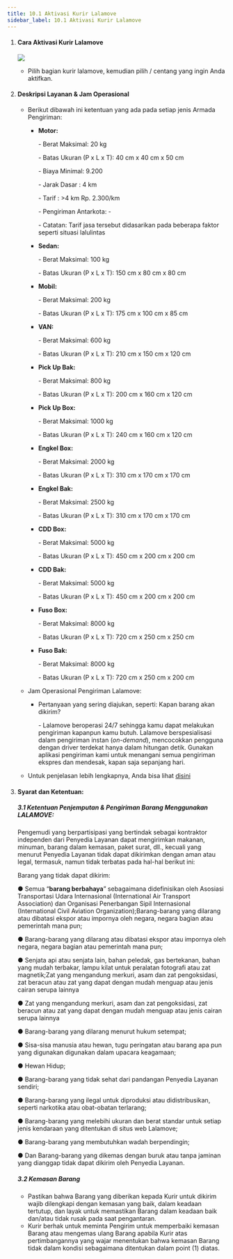 ```yaml
---
title: 10.1 Aktivasi Kurir Lalamove
sidebar_label: 10.1 Aktivasi Kurir Lalamove
---
```

1. #### C﻿ara Aktivasi Kurir Lalamove

   ![](/img/10.1-cara-aktivasi-kurir-lalamove-dropdown-.png)

   * P﻿ilih bagian kurir lalamove, kemudian pilih / centang yang ingin Anda aktifkan.
2. #### D﻿eskripsi Layanan & Jam Operasional

   * Berikut dibawah ini k﻿etentuan yang ada pada setiap jenis Armada Pengiriman:

     * **M﻿otor:** 

       \- Berat Maksimal: 20 kg

       \- Batas Ukuran (P x L x T): 40 cm x 40 cm x 50 cm

       \-﻿ Biaya Minimal: 9.200

       \-﻿ Jarak Dasar : 4 km

       \-﻿ Tarif : >4 km Rp. 2.300/km

       \-﻿ Pengiriman Antarkota: -

       \-﻿ Catatan: Tarif jasa tersebut didasarikan pada beberapa faktor seperti situasi lalulintas
     * **S﻿edan:**

       \- Berat Maksimal: 100 kg

       \- Batas Ukuran (P x L x T): 150 cm x 80 cm x 80 cm
     * **M﻿obil:**

       \-﻿ Berat Maksimal: 200 kg

       \- Batas Ukuran (P x L x T): 175 cm x 100 cm x 85 cm
     * **VAN:**

       \- Berat Maksimal: 600 kg

       \- Batas Ukuran (P x L x T): 210 cm x 150 cm x 120 cm
     * **P﻿ick Up Bak:**

       \-﻿ Berat Maksimal: 800 kg

       \- Batas Ukuran (P x L x T): 200 cm x 160 cm x 120 cm
     * **P﻿ick Up Box:**

       \-﻿ Berat Maksimal: 1000 kg

       \- Batas Ukuran (P x L x T): 240 cm x 160 cm x 120 cm
     * **E﻿ngkel Box:**

       \-﻿ Berat Maksimal: 2000 kg

       \- Batas Ukuran (P x L x T): 310 cm x 170 cm x 170 cm
     * **E﻿ngkel Bak:**

       \-﻿ Berat Maksimal: 2500 kg

       \- Batas Ukuran (P x L x T): 310 cm x 170 cm x 170 cm
     * **C﻿DD Box:**

       \- Berat Maksimal: 5000 kg

       \- Batas Ukuran (P x L x T): 450 cm x 200 cm x 200 cm
     * **C﻿DD Bak:**

       \-﻿ Berat Maksimal: 5000 kg

       \- Batas Ukuran (P x L x T): 450 cm x 200 cm x 200 cm
     * **F﻿uso Box:**

       \-﻿ Berat Maksimal: 8000 kg

       \- Batas Ukuran (P x L x T): 720 cm x 250 cm x 250 cm
     * **F﻿uso Bak:**

       \-﻿ Berat Maksimal: 8000 kg

       \- Batas Ukuran (P x L x T): 720 cm x 250 cm x 200 cm
   * J﻿am Operasional Pengiriman Lalamove: 

     * P﻿ertanyaan yang sering diajukan, seperti: Kapan barang akan dikirim?

       \-﻿ Lalamove beroperasi 24/7 sehingga kamu dapat melakukan pengiriman kapanpun kamu butuh. Lalamove berspesialisasi dalam pengiriman instan (*on-demand*), mencocokkan pengguna dengan driver terdekat hanya dalam hitungan detik. Gunakan aplikasi pengiriman kami untuk menangani semua pengiriman ekspres dan mendesak, kapan saja sepanjang hari.
   * U﻿ntuk penjelasan lebih lengkapnya, Anda bisa lihat [disini](https://www.lalamove.com/id/personal)
3. #### **S﻿yarat dan Ketentuan:**

   ##### **3.1 K﻿etentuan Penjemputan & Pengiriman Barang Menggunakan LALAMOVE:**[​](https://onee.netlify.app/dashboard/jenis-barang-yang-tidak-dapat-dikirimkan-menggunakan-layanan-lalamove-grab-dan-gosend#ketentuan-penjemputan--pengiriman-barang-menggunakan-lalamove "Direct link to heading")

   Pengemudi yang berpartisipasi yang bertindak sebagai kontraktor independen dari Penyedia Layanan dapat mengirimkan makanan, minuman, barang dalam kemasan, paket surat, dll., kecuali yang menurut Penyedia Layanan tidak dapat dikirimkan dengan aman atau legal, termasuk, namun tidak terbatas pada hal-hal berikut ini:

   B﻿arang yang tidak dapat dikirim:

   ● Semua “**barang berbahaya**” sebagaimana didefinisikan oleh Asosiasi Transportasi Udara Internasional (International Air Transport Association) dan Organisasi Penerbangan Sipil Internasional (International Civil Aviation Organization);Barang-barang yang dilarang atau dibatasi ekspor atau impornya oleh negara, negara bagian atau pemerintah mana pun;

   ● Barang-barang yang dilarang atau dibatasi ekspor atau impornya oleh negara, negara bagian atau pemerintah mana pun;

   ● Senjata api atau senjata lain, bahan peledak, gas bertekanan, bahan yang mudah terbakar, lampu kilat untuk peralatan fotografi atau zat magnetik;Zat yang mengandung merkuri, asam dan zat pengoksidasi, zat beracun atau zat yang dapat dengan mudah menguap atau jenis cairan serupa lainnya

   ● Zat yang mengandung merkuri, asam dan zat pengoksidasi, zat beracun atau zat yang dapat dengan mudah menguap atau jenis cairan serupa lainnya

   ● Barang-barang yang dilarang menurut hukum setempat;

   ● Sisa-sisa manusia atau hewan, tugu peringatan atau barang apa pun yang digunakan digunakan dalam upacara keagamaan;

   ● Hewan Hidup;

   ● Barang-barang yang tidak sehat dari pandangan Penyedia Layanan sendiri;

   ● Barang-barang yang ilegal untuk diproduksi atau didistribusikan, seperti narkotika atau obat-obatan terlarang;

   ● Barang-barang yang melebihi ukuran dan berat standar untuk setiap jenis kendaraan yang ditentukan di situs web Lalamove;

   ● Barang-barang yang membutuhkan wadah berpendingin;

   ● Dan Barang-barang yang dikemas dengan buruk atau tanpa jaminan yang dianggap tidak dapat dikirim oleh Penyedia Layanan.

   ##### 3.2 Kemasan Barang

   * P﻿astikan bahwa Barang yang diberikan kepada Kurir untuk dikirim wajib dilengkapi dengan kemasan yang baik, dalam keadaan tertutup, dan layak untuk memastikan Barang dalam keadaan baik dan/atau tidak rusak pada saat pengantaran. 
   * K﻿urir berhak untuk meminta Pengirim untuk memperbaiki kemasan Barang atau mengemas ulang Barang apabila Kurir atas pertimbangannya yang wajar menentukan bahwa kemasan Barang tidak dalam kondisi sebagaimana ditentukan dalam point (1) diatas.